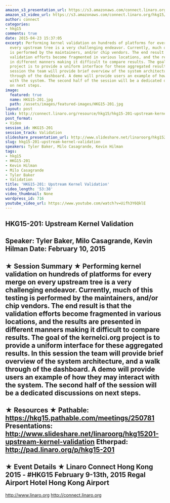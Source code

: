 ```yaml
---
amazon_s3_presentation_url: https://s3.amazonaws.com/connect.linaro.org/hkg15/Videos/02-10-Tuesday/HKG15-201.pdf
amazon_s3_video_url: https://s3.amazonaws.com/connect.linaro.org/hkg15/Videos/02-10-Tuesday/HKG15-201+Upstream+Kernel+Validation.mp4
author: connect
categories:
- hkg15
comments: true
date: 2015-04-23 15:37:05
excerpt: Performing kernel validation on hundreds of platforms for every merge on
  every upstream tree is a very challenging endeavor. Currently, much of this testing
  is performed by the maintainers, and/or chip vendors. The end result is that the
  validation efforts become fragmented in various locations, and the results are presented
  in different manners making it difficult to compare results. The goal of the kernelci.org
  project is to provide a uniform interface for these aggregated results. In this
  session the team will provide brief overview of the system architecture, and a walk
  through of the dashboard. A demo will provide users an example of how they may interact
  with the system. The second half of the session will be a dedicated discussions
  on next steps.
image:
  featured: true
  name: HKG15-201.jpg
  path: /assets/images/featured-images/HKG15-201.jpg
layout: post
link: http://connect.linaro.org/resource/hkg15/hkg15-201-upstream-kernel-validation/
post_format:
- Video
session_id: HKG15-201
session_track: Validation
slideshare_presentation_url: http://www.slideshare.net/linaroorg/hkg15201-upstream-kernel-validation
slug: hkg15-201-upstream-kernel-validation
speakers: Tyler Baker, Milo Casagrande, Kevin Hilman
tags:
- hkg15
- HKG15-201
- Kevin Hilman
- Milo Casagrande
- Tyler Baker
- Validation
title: 'HKG15-201: Upstream Kernel Validation'
video_length: '53:38'
video_thumbnail: None
wordpress_id: 716
youtube_video_url: https://www.youtube.com/watch?v=Uifh3Y6QklE
---
```


HKG15-201: Upstream Kernel Validation 
--------------------------------------------------- 
Speaker: Tyler Baker, Milo Casagrande, Kevin Hilman 
Date: February 10, 2015 
--------------------------------------------------- 
★ Session Summary ★ 
Performing kernel validation on hundreds of platforms for every merge on every upstream tree is a very challenging endeavor. Currently, much of this testing is performed by the maintainers, and/or chip vendors. The end result is that the validation efforts become fragmented in various locations, and the results are presented in different manners making it difficult to compare results. The goal of the kernelci.org project is to provide a uniform interface for these aggregated results. In this session the team will provide brief overview of the system architecture, and a walk through of the dashboard. A demo will provide users an example of how they may interact with the system. The second half of the session will be a dedicated discussions on next steps. 
-------------------------------------------------- 
★ Resources ★ 
Pathable: https://hkg15.pathable.com/meetings/250781 
Presentations:  http://www.slideshare.net/linaroorg/hkg15201-upstream-kernel-validation
Etherpad: http://pad.linaro.org/p/hkg15-201 
--------------------------------------------------- 
★ Event Details ★ 
Linaro Connect Hong Kong 2015 - #HKG15 
February 9-13th, 2015 
Regal Airport Hotel Hong Kong Airport 
--------------------------------------------------- 
http://www.linaro.org 
http://connect.linaro.org